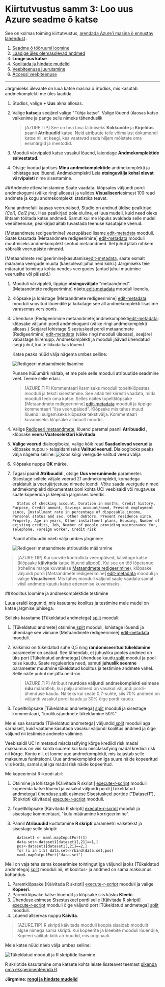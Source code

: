 <properties
    pageTitle="Samm 3: Loo uus arvuti õ katse | Microsoft Azure'i"
    description="Töötada lühiülevaade sõnastikupõhise lahenduse samm 3: luua uus koolitus katse Azure seadme õ Studio."
    services="machine-learning"
    documentationCenter=""
    authors="garyericson"
    manager="jhubbard"
    editor="cgronlun"/>

<tags
    ms.service="machine-learning"
    ms.workload="data-services"
    ms.tgt_pltfrm="na"
    ms.devlang="na"
    ms.topic="article"
    ms.date="10/05/2016" 
    ms.author="garye"/>


# <a name="walkthrough-step-3-create-a-new-azure-machine-learning-experiment"></a>Kiirtutvustus samm 3: Loo uus Azure seadme õ katse

See on kolmas toiming kiirtutvustus, [arendada Azure'i masina õ ennustav lahendust](machine-learning-walkthrough-develop-predictive-solution.md) .


1.  [Seadme õ tööruumi loomine](machine-learning-walkthrough-1-create-ml-workspace.md)
2.  [Laadige üles olemasolevad andmed](machine-learning-walkthrough-2-upload-data.md)
3.  **Looge uus katse**
4.  [Koolitada ja hindate mudelid](machine-learning-walkthrough-4-train-and-evaluate-models.md)
5.  [Veebiteenuse juurutamine](machine-learning-walkthrough-5-publish-web-service.md)
6.  [Accessi veebiteenuse](machine-learning-walkthrough-6-access-web-service.md)

----------

Järgmiseks ülevaate on luua katse masina õ Studios, mis kasutab andmekomplekti me üles laadida.  

1.  Studios, valige **+ Uus** akna allosas.
2.  Valige **katse**ja seejärel valige "Tühja katse". Valige lõuend ülaosas katse vaikenime ja pange selle nimeks tähenduslik

    > [AZURE.TIP] See on hea tava täitmiseks **Kokkuvõte** ja **Kirjeldus** paanil **Atribuudid** katse. Neid atribuute teile võimalust dokumendi katse nii, et keegi, kes vaatavad seda hiljem mõistate oma eesmärgid ja meetodid.

3.  Mooduli värvipaleti katse vasakul lõuend, laiendage **Andmekomplektide salvestatud**.
4.  Otsige loodud jaotises **Minu andmekomplektide** andmekomplekti ja lohistage see lõuend. Andmekomplekti Leia **otsinguvälja kohal olevat värvipaleti** nime sisestamine.  

##<a name="prepare-the-data"></a>Andmete ettevalmistamine
Saate vaadata, klõpsates väljundi pordi andmekogumi (väike ringi allosas) ja valides **Visualiseeri**esimest 100 read andmete ja kogu andmekomplekti statistika teavet.  

Kuna andmefaili kaasas veerupäised, Studio on andnud üldise pealkirjad *(Col1, Col2 jne)*. Hea pealkirjad pole oluline, et luua mudeli, kuid need oleks lihtsam töötada katse andmed. Samuti kui me lõpuks avaldada selle mudeli veebiteenuse, pealkirjad aitab tuvastada teenuse kasutajale veerud.  

[Metaandmete redigeerimine] veerupäised lisame[ edit-metadata] mooduli.
Saate kasutada [Metaandmete redigeerimine] [ edit-metadata] mooduli muutmiseks andmekomplekt seotud metaandmed. Sel juhul jätab rohkem sõbralik veerupäiste nimesid. 

[Metaandmete redigeerimine]kasutamise[edit-metadata], saate esmalt määrama veergude muuta (käesoleval juhul neid kõiki.) Järgmiseks teie määratud toimingu kohta nendes veergudes (antud juhul muutmine veerusilte või päiseid.)

1.  Mooduli värvipaleti, tippige **otsinguväljale** "metaandmed". [Metaandmete redigeerimine] näete[ edit-metadata] mooduli loendis.
2.  Klõpsake ja lohistage [Metaandmete redigeerimine] [ edit-metadata] mooduli soovitud lõuendile ja kukutage see all andmekomplekti lisasime varasemas versioonis.
3.  Ühenduse [Redigeerimine metaandmete]andmekomplekti[edit-metadata]: klõpsake väljundi pordi andmekogumi (väike ringi andmekomplekti allosas.) Seejärel lohistage Sisestuskeel pordi metaandmete [Redigeerimine] [ edit-metadata] (väike ringi mooduli ülaosas), seejärel vabastage hiirenupp. Andmekomplekti ja mooduli jäävad ühendatud isegi juhul, kui te liikuda kas lõuend.

    Katse peaks nüüd välja nägema umbes selline:  

    ![Redigeeri metaandmete lisamine][2]
    
    Punane hüüumärk näitab, et me pole selle mooduli atribuutide seadmine veel. Teeme selle edasi.
    
    > [AZURE.TIP] Kommentaari lisamiseks mooduli topeltklõpsates mooduli ja teksti sisestamine. See aitab teil kiiresti vaadata, mida mooduli teeb oma katse. Selles näites topeltklõpsake [Metaandmete redigeerimine] [ edit-metadata] mooduli ja tippige kommentaari "lisa veerupäised". Klõpsake mis tahes muud lõuendil sulgemiseks klõpsake tekstivälja. Kommentaari kuvamiseks klõpsake allanoolt moodul.

4.  Valige [Redigeeri metaandmete][edit-metadata], lõuend paremal paanil **Atribuudid** , klõpsake **veeru Vaateselektori käivitada**.
5.  **Valige veerud** dialoogiboksi, valige kõik read **Saadaolevad veerud** ja klõpsake nuppu > teisaldamiseks **Valitud veerud**.
Dialoogiboks peaks välja nägema selline: ![koos kõigi veergude valitud veeru valija][4]
7.  Klõpsake nuppu **OK** märke.
8.  Tagasi paanil **Atribuudid** , otsige **Uus veerunimede** parameeter. Sisestage sellele väljale veerud 21 andmekomplekti, komadega eraldatult ja veerujärjestuse nimede loendi. Võite saada veergude nimed andmekomplekti dokumentatsiooni kohta UCI veebisaidi või mugavuse saate kopeerida ja kleepida järgmises loendis.  

          Status of checking account, Duration in months, Credit history, Purpose, Credit amount, Savings account/bond, Present employment since, Installment rate in percentage of disposable income, Personal status and sex, Other debtors, Present residence since, Property, Age in years, Other installment plans, Housing, Number of existing credits, Job, Number of people providing maintenance for, Telephone, Foreign worker, Credit risk  

    Paanil atribuudid näeb välja umbes järgmine:

    ![Redigeeri metaandmete atribuutide määramine][1]

> [AZURE.TIP] Kui soovite kontrollida veerupäised, käivitage katse (klõpsake **käivitada** katse lõuend allpool). Kui see on töö lõpetanud (roheline märge kuvatakse [Metaandmete redigeerimine][edit-metadata]), klõpsake väljundi pordi [Metaandmete redigeerimine] [ edit-metadata] mooduli ja valige **Visualiseeri**. Mis tahes mooduli väljund saate vaadata samal viisil andmete kaudu katse edenemise kuvamiseks.

##<a name="create-training-and-test-datasets"></a>Koolitus loomine ja andmekomplektide testimine

Luua eraldi kogumid, mis kasutame koolitus ja testimine meie mudel on katse järgmise juhisega.

Selleks kasutame [Tükeldatud andmetega] [ split] mooduli.  

1.  [Tükeldatud andmete] otsimine[ split] mooduli, lohistage lõuendi ja ühendage see viimane [Metaandmete redigeerimine] [ edit-metadata] mooduli.
2.  Vaikimisi on tükeldatud suhe 0,5 ning **randomiseeritud tükeldamine** parameeter on seatud. See tähendab, et juhusliku pooles andmed on üks port [Tükeldatud andmetega] ühenduse kaudu[ split] moodul ja pool teise kaudu. Saate reguleerida need, samuti **juhuslik seemne** parameeter muutmine tükeldatud koolitus ja testimine andmete vahel. Selle näite puhul me jätta neid-on.
    
    > [AZURE.TIP] Atribuut **murdosa väljundi andmekomplekti esimese ridu** määratleb, kui palju andmeid on vasakul väljundi pordi-ühenduse kaudu. Näiteks kui seate 0,7-suhte, siis 70% andmed on väljundi vasakul pordi kaudu ja 30% õige pordi kaudu.  
    
3. Topeltklõpsake [Tükeldatud andmetega] [ split] mooduli ja sisestage kommentaari, "koolitus/andmete tükeldamine 50%". 

Me ei saa kasutada [Tükeldatud andmetega] väljundid[ split] mooduli aga sarnaselt, kuid vaatame kasutada vasakul väljundi koolitus andmed ja õige väljund nii testimise andmete valimine.  

Veebisaidil UCI nimetatud misclassifying kõrge krediidi risk madal maksumus on viis korda suurem kui kulu misclassifying madal krediidi risk nii kõrge. Konto nii, et loome uue andmekomplekti, mis kajastab selle maksumus funktsiooni. Uue andmekomplekti on iga suure näide kopeeritud viis korda, samal ajal iga madal risk näide kopeeritud.   

Me kopeerimist R-koodi abil:  

1.  Otsimine ja lohistage [Käivitada R skripti] [ execute-r-script] mooduli kopeerida katse lõuend ja vasakul väljundi pordi [Tükeldatud andmetega] ühenduse[ split] esimese Sisestuskeel portide ("Dataset1"), [R skripti käivitada] [ execute-r-script] mooduli.
2. Topeltklõpsake [Käivitada R skripti] [ execute-r-script] mooduli ja sisestage kommentaari, "kulu määramine korrigeerimine".
2.  Paanil **Atribuudid** kustutamine **R skripti** parameetri vaiketekst ja sisestage selle skripti:

          dataset1 <- maml.mapInputPort(1)
          data.set<-dataset1[dataset1[,21]==1,]
          pos<-dataset1[dataset1[,21]==2,]
          for (i in 1:5) data.set<-rbind(data.set,pos)
          maml.mapOutputPort("data.set")


Meil on vaja teha sama kopeerimise toimingut iga väljundi jaoks [Tükeldatud andmetega] [ split] mooduli nii, et koolitus- ja andmed on sama maksumus kohandus.

1.  Paremklõpsake [Käivitada R skripti] [ execute-r-script] mooduli ja valige **Kopeeri**.
2.  Paremklõpsake katse lõuendit ja klõpsake siis käsku **Kleebi**.
3.  Ühenduse esimese Sisestuskeel pordi selle [Käivitada R skripti] [ execute-r-script] mooduli õige väljund port [Tükeldatud andmetega] [ split] mooduli. 
4.  Lõuend allservas nuppu **Käivita**. 

> [AZURE.TIP] R skripti käivitada mooduli koopia sisaldab moodulit algse nimega sama skripti. Kui kopeerite ja kleebite mooduli lõuendile, Kopeeri säilitab kõik atribuudid, mis originaali.  

Meie katse nüüd näeb välja umbes selline:

![Tükeldatud mooduli ja R skriptide lisamine][3]

R skriptide kasutamine oma katsete kohta leiate lisateavet teemast [pikenda oma eksperimenteerida R](machine-learning-extend-your-experiment-with-r.md).

**Järgmine: [rongi ja hindate mudelid](machine-learning-walkthrough-4-train-and-evaluate-models.md)**


[1]: ./media/machine-learning-walkthrough-3-create-new-experiment/create1.png
[2]: ./media/machine-learning-walkthrough-3-create-new-experiment/create2.png
[3]: ./media/machine-learning-walkthrough-3-create-new-experiment/create3.png
[4]: ./media/machine-learning-walkthrough-3-create-new-experiment/columnselector.png


<!-- Module References -->
[execute-r-script]: https://msdn.microsoft.com/library/azure/30806023-392b-42e0-94d6-6b775a6e0fd5/
[edit-metadata]: https://msdn.microsoft.com/library/azure/370b6676-c11c-486f-bf73-35349f842a66/
[split]: https://msdn.microsoft.com/library/azure/70530644-c97a-4ab6-85f7-88bf30a8be5f/
